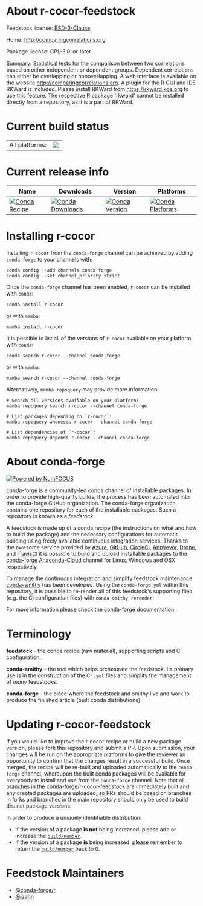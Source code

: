 About r-cocor-feedstock
=======================

Feedstock license: [BSD-3-Clause](https://github.com/conda-forge/r-cocor-feedstock/blob/main/LICENSE.txt)

Home: http://comparingcorrelations.org

Package license: GPL-3.0-or-later

Summary: Statistical tests for the comparison between two correlations based on either independent or dependent groups. Dependent correlations can either be overlapping or nonoverlapping. A web interface is available on the website http://comparingcorrelations.org. A plugin for the R GUI and IDE RKWard is included. Please install RKWard from https://rkward.kde.org to use this feature. The respective R package 'rkward' cannot be installed directly from a repository, as it is a part of RKWard.

Current build status
====================


<table><tr><td>All platforms:</td>
    <td>
      <a href="https://dev.azure.com/conda-forge/feedstock-builds/_build/latest?definitionId=13367&branchName=main">
        <img src="https://dev.azure.com/conda-forge/feedstock-builds/_apis/build/status/r-cocor-feedstock?branchName=main">
      </a>
    </td>
  </tr>
</table>

Current release info
====================

| Name | Downloads | Version | Platforms |
| --- | --- | --- | --- |
| [![Conda Recipe](https://img.shields.io/badge/recipe-r--cocor-green.svg)](https://anaconda.org/conda-forge/r-cocor) | [![Conda Downloads](https://img.shields.io/conda/dn/conda-forge/r-cocor.svg)](https://anaconda.org/conda-forge/r-cocor) | [![Conda Version](https://img.shields.io/conda/vn/conda-forge/r-cocor.svg)](https://anaconda.org/conda-forge/r-cocor) | [![Conda Platforms](https://img.shields.io/conda/pn/conda-forge/r-cocor.svg)](https://anaconda.org/conda-forge/r-cocor) |

Installing r-cocor
==================

Installing `r-cocor` from the `conda-forge` channel can be achieved by adding `conda-forge` to your channels with:

```
conda config --add channels conda-forge
conda config --set channel_priority strict
```

Once the `conda-forge` channel has been enabled, `r-cocor` can be installed with `conda`:

```
conda install r-cocor
```

or with `mamba`:

```
mamba install r-cocor
```

It is possible to list all of the versions of `r-cocor` available on your platform with `conda`:

```
conda search r-cocor --channel conda-forge
```

or with `mamba`:

```
mamba search r-cocor --channel conda-forge
```

Alternatively, `mamba repoquery` may provide more information:

```
# Search all versions available on your platform:
mamba repoquery search r-cocor --channel conda-forge

# List packages depending on `r-cocor`:
mamba repoquery whoneeds r-cocor --channel conda-forge

# List dependencies of `r-cocor`:
mamba repoquery depends r-cocor --channel conda-forge
```


About conda-forge
=================

[![Powered by
NumFOCUS](https://img.shields.io/badge/powered%20by-NumFOCUS-orange.svg?style=flat&colorA=E1523D&colorB=007D8A)](https://numfocus.org)

conda-forge is a community-led conda channel of installable packages.
In order to provide high-quality builds, the process has been automated into the
conda-forge GitHub organization. The conda-forge organization contains one repository
for each of the installable packages. Such a repository is known as a *feedstock*.

A feedstock is made up of a conda recipe (the instructions on what and how to build
the package) and the necessary configurations for automatic building using freely
available continuous integration services. Thanks to the awesome service provided by
[Azure](https://azure.microsoft.com/en-us/services/devops/), [GitHub](https://github.com/),
[CircleCI](https://circleci.com/), [AppVeyor](https://www.appveyor.com/),
[Drone](https://cloud.drone.io/welcome), and [TravisCI](https://travis-ci.com/)
it is possible to build and upload installable packages to the
[conda-forge](https://anaconda.org/conda-forge) [Anaconda-Cloud](https://anaconda.org/)
channel for Linux, Windows and OSX respectively.

To manage the continuous integration and simplify feedstock maintenance
[conda-smithy](https://github.com/conda-forge/conda-smithy) has been developed.
Using the ``conda-forge.yml`` within this repository, it is possible to re-render all of
this feedstock's supporting files (e.g. the CI configuration files) with ``conda smithy rerender``.

For more information please check the [conda-forge documentation](https://conda-forge.org/docs/).

Terminology
===========

**feedstock** - the conda recipe (raw material), supporting scripts and CI configuration.

**conda-smithy** - the tool which helps orchestrate the feedstock.
                   Its primary use is in the construction of the CI ``.yml`` files
                   and simplify the management of *many* feedstocks.

**conda-forge** - the place where the feedstock and smithy live and work to
                  produce the finished article (built conda distributions)


Updating r-cocor-feedstock
==========================

If you would like to improve the r-cocor recipe or build a new
package version, please fork this repository and submit a PR. Upon submission,
your changes will be run on the appropriate platforms to give the reviewer an
opportunity to confirm that the changes result in a successful build. Once
merged, the recipe will be re-built and uploaded automatically to the
`conda-forge` channel, whereupon the built conda packages will be available for
everybody to install and use from the `conda-forge` channel.
Note that all branches in the conda-forge/r-cocor-feedstock are
immediately built and any created packages are uploaded, so PRs should be based
on branches in forks and branches in the main repository should only be used to
build distinct package versions.

In order to produce a uniquely identifiable distribution:
 * If the version of a package **is not** being increased, please add or increase
   the [``build/number``](https://docs.conda.io/projects/conda-build/en/latest/resources/define-metadata.html#build-number-and-string).
 * If the version of a package **is** being increased, please remember to return
   the [``build/number``](https://docs.conda.io/projects/conda-build/en/latest/resources/define-metadata.html#build-number-and-string)
   back to 0.

Feedstock Maintainers
=====================

* [@conda-forge/r](https://github.com/conda-forge/r/)
* [@izahn](https://github.com/izahn/)

